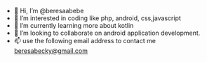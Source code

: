 - 👋 Hi, I’m @beresaabebe
- 👀 I’m interested in coding like php, android, css,javascript
- 🌱 I’m currently learning more about kotlin
- 💞️ I’m looking to collaborate on android application development.
- 📫 use the following email address to contact me beresabecky@gmail.com

<!---
beresaabebe/beresaabebe is a ✨ special ✨ repository because its `README.md` (this file) appears on your GitHub profile.
You can click the Preview link to take a look at your changes.
--->

